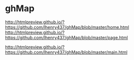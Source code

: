 # ghMap
http://htmlpreview.github.io/?https://github.com/lhenry437/ghMap/blob/master/home.html
http://htmlpreview.github.io/?https://github.com/lhenry437/ghMap/blob/master/page.html

http://htmlpreview.github.io/?https://github.com/lhenry437/ghMap/blob/master/main.html


